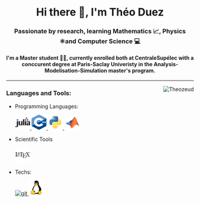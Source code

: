 
<h1 align="center">Hi there 👋, I'm Théo Duez</h1>

<h3 align="center"> Passionate by research, learning Mathematics 📈, Physics ⚛️and Computer Science 💻 </h3>

<h4 align="center"> I'm a Master student 👨‍🎓, currently enrolled both at CentraleSupélec with a conccurent degree at Paris-Saclay Univeristy in the Analysis-Modelisation-Simulation master's program. </h4>




---
<img align="right" src="https://github-readme-stats.vercel.app/api?username=Theozeud&show_icons=true&theme=white&locale=en&hide_border=true&include_all_commits=true&count_private=true" alt="Theozeud" />

<h3 align="left">Languages and Tools:</h3>

- Programming Languages:
    <p align="left">
        <a href="https://julialang.org/" target="_blank" rel="noreferrer"> <img src="https://raw.githubusercontent.com/devicons/devicon/master/icons/julia/julia-original-wordmark.svg" alt="Julia" width="40" height="40"/> </a>
        <a href="https://isocpp.org/" target="_blank" rel="noreferrer"> <img src="Assets/C++.svg" alt="C++" width="40" height="40"/> </a>
        <a href="https://www.python.org" target="_blank" rel="noreferrer"> <img src="https://raw.githubusercontent.com/devicons/devicon/master/icons/python/python-original.svg" alt="Python" width="40" height="40"/> </a>
        <a href="https://www.python.org" target="_blank" rel="noreferrer"> <img src="https://raw.githubusercontent.com/devicons/devicon/master/icons/matlab/matlab-original.svg" alt="Python" width="43" height="38"/> </a>

    </p>

- Scientific Tools
    <p align="left">
        <a href="https://www.latex-project.org/" target="_blank" rel="noreferrer"> <img src="https://raw.githubusercontent.com/devicons/devicon/master/icons/latex/latex-original.svg" alt="LaTeX" width="40" height="40"/> </a>

    </p>


- Techs:
    <p align="left">
        <a href="https://git-scm.com/" target="_blank" rel="noreferrer"> <img src="https://www.vectorlogo.zone/logos/git-scm/git-scm-icon.svg" alt="git" width="40" height="40"/> </a>
        <a href="https://www.linux.org/" target="_blank" rel="noreferrer"> <img src="https://raw.githubusercontent.com/devicons/devicon/master/icons/linux/linux-original.svg" alt="linux" width="40" height="40"/> </a>

    </p>

<!--
**Theozeud/Theozeud** is a ✨ _special_ ✨ repository because its `README.md` (this file) appears on your GitHub profile.

Here are some ideas to get you started:

- 🔭 I’m currently working on ...
- 🌱 I’m currently learning ...
- 👯 I’m looking to collaborate on ...
- 🤔 I’m looking for help with ...
- 💬 Ask me about ...
- 📫 How to reach me: ...
- 😄 Pronouns: ...
- ⚡ Fun fact: ...
-->
